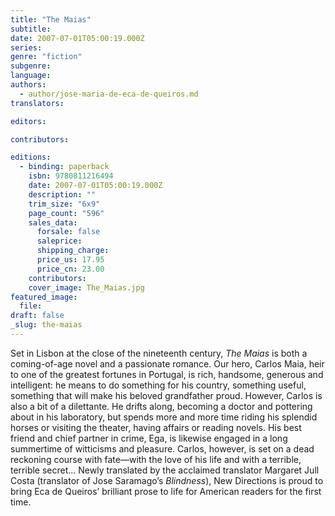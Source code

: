 ```yaml
---
title: "The Maias"
subtitle:
date: 2007-07-01T05:00:19.000Z
series:
genre: "fiction"
subgenre:
language:
authors:
  - author/jose-maria-de-eca-de-queiros.md
translators:

editors:

contributors:

editions:
  - binding: paperback
    isbn: 9780811216494
    date: 2007-07-01T05:00:19.000Z
    description: ""
    trim_size: "6x9"
    page_count: "596"
    sales_data:
      forsale: false
      saleprice:
      shipping_charge:
      price_us: 17.95
      price_cn: 23.00
    contributors:
    cover_image: The_Maias.jpg
featured_image:
  file:
draft: false
_slug: the-maias
---
```


Set in Lisbon at the close of the nineteenth century, _The Maias_ is both a coming-of-age novel and a passionate romance. Our hero, Carlos Maia, heir to one of the greatest fortunes in Portugal, is rich, handsome, generous and intelligent: he means to do something for his country, something useful, something that will make his beloved grandfather proud. However, Carlos is also a bit of a dilettante. He drifts along, becoming a doctor and pottering about in his laboratory, but spends more and more time riding his splendid horses or visiting the theater, having affairs or reading novels. His best friend and chief partner in crime, Ega, is likewise engaged in a long summertime of witticisms and pleasure. Carlos, however, is set on a dead reckoning course with fate—with the love of his life and with a terrible, terrible secret... Newly translated by the acclaimed translator Margaret Jull Costa (translator of Jose Saramago’s _Blindness_), New Directions is proud to bring Eca de Queiros’ brilliant prose to life for American readers for the first time.

